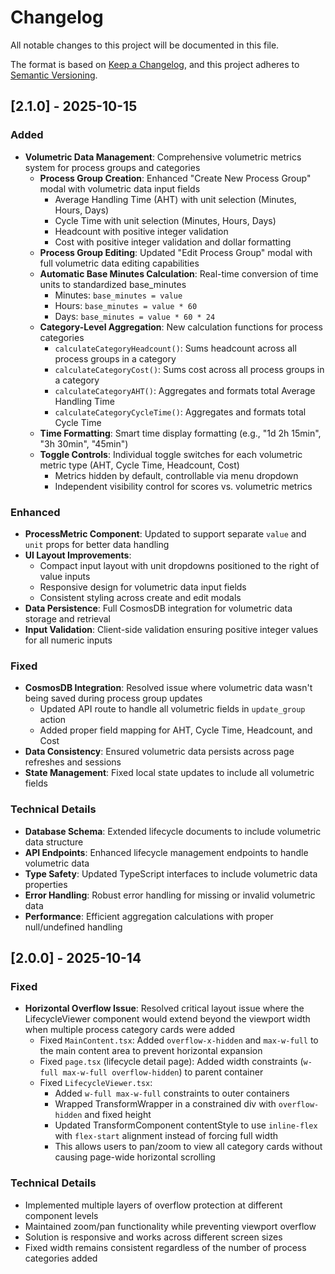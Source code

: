 # Changelog

All notable changes to this project will be documented in this file.

The format is based on [Keep a Changelog](https://keepachangelog.com/en/1.0.0/),
and this project adheres to [Semantic Versioning](https://semver.org/spec/v2.0.0.html).

## [2.1.0] - 2025-10-15

### Added
- **Volumetric Data Management**: Comprehensive volumetric metrics system for process groups and categories
  - **Process Group Creation**: Enhanced "Create New Process Group" modal with volumetric data input fields
    - Average Handling Time (AHT) with unit selection (Minutes, Hours, Days)
    - Cycle Time with unit selection (Minutes, Hours, Days)
    - Headcount with positive integer validation
    - Cost with positive integer validation and dollar formatting
  - **Process Group Editing**: Updated "Edit Process Group" modal with full volumetric data editing capabilities
  - **Automatic Base Minutes Calculation**: Real-time conversion of time units to standardized base_minutes
    - Minutes: `base_minutes = value`
    - Hours: `base_minutes = value * 60`
    - Days: `base_minutes = value * 60 * 24`
  - **Category-Level Aggregation**: New calculation functions for process categories
    - `calculateCategoryHeadcount()`: Sums headcount across all process groups in a category
    - `calculateCategoryCost()`: Sums cost across all process groups in a category
    - `calculateCategoryAHT()`: Aggregates and formats total Average Handling Time
    - `calculateCategoryCycleTime()`: Aggregates and formats total Cycle Time
  - **Time Formatting**: Smart time display formatting (e.g., "1d 2h 15min", "3h 30min", "45min")
  - **Toggle Controls**: Individual toggle switches for each volumetric metric type (AHT, Cycle Time, Headcount, Cost)
    - Metrics hidden by default, controllable via menu dropdown
    - Independent visibility control for scores vs. volumetric metrics

### Enhanced
- **ProcessMetric Component**: Updated to support separate `value` and `unit` props for better data handling
- **UI Layout Improvements**: 
  - Compact input layout with unit dropdowns positioned to the right of value inputs
  - Responsive design for volumetric data input fields
  - Consistent styling across create and edit modals
- **Data Persistence**: Full CosmosDB integration for volumetric data storage and retrieval
- **Input Validation**: Client-side validation ensuring positive integer values for all numeric inputs

### Fixed
- **CosmosDB Integration**: Resolved issue where volumetric data wasn't being saved during process group updates
  - Updated API route to handle all volumetric fields in `update_group` action
  - Added proper field mapping for AHT, Cycle Time, Headcount, and Cost
- **Data Consistency**: Ensured volumetric data persists across page refreshes and sessions
- **State Management**: Fixed local state updates to include all volumetric fields

### Technical Details
- **Database Schema**: Extended lifecycle documents to include volumetric data structure
- **API Endpoints**: Enhanced lifecycle management endpoints to handle volumetric data
- **Type Safety**: Updated TypeScript interfaces to include volumetric data properties
- **Error Handling**: Robust error handling for missing or invalid volumetric data
- **Performance**: Efficient aggregation calculations with proper null/undefined handling

## [2.0.0] - 2025-10-14

### Fixed
- **Horizontal Overflow Issue**: Resolved critical layout issue where the LifecycleViewer component would extend beyond the viewport width when multiple process category cards were added
  - Fixed `MainContent.tsx`: Added `overflow-x-hidden` and `max-w-full` to the main content area to prevent horizontal expansion
  - Fixed `page.tsx` (lifecycle detail page): Added width constraints (`w-full max-w-full overflow-hidden`) to parent container
  - Fixed `LifecycleViewer.tsx`: 
    - Added `w-full max-w-full` constraints to outer containers
    - Wrapped TransformWrapper in a constrained div with `overflow-hidden` and fixed height
    - Updated TransformComponent contentStyle to use `inline-flex` with `flex-start` alignment instead of forcing full width
    - This allows users to pan/zoom to view all category cards without causing page-wide horizontal scrolling

### Technical Details
- Implemented multiple layers of overflow protection at different component levels
- Maintained zoom/pan functionality while preventing viewport overflow
- Solution is responsive and works across different screen sizes
- Fixed width remains consistent regardless of the number of process categories added

